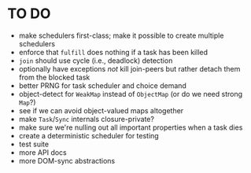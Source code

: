 # TO DO

* make schedulers first-class; make it possible to create multiple schedulers
* enforce that `fulfill` does nothing if a task has been killed
* `join` should use cycle (i.e., deadlock) detection
* optionally have exceptions *not* kill join-peers but rather detach them from the blocked task
* better PRNG for task scheduler and choice demand
* object-detect for `WeakMap` instead of `ObjectMap` (or do we need strong `Map`?)
* see if we can avoid object-valued maps altogether
* make `Task`/`Sync` internals closure-private?
* make sure we're nulling out all important properties when a task dies
* create a deterministic scheduler for testing
* test suite
* more API docs
* more DOM-sync abstractions

